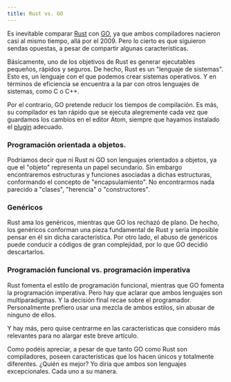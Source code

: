 ```yaml
---
title: Rust vs. GO
---
```


Es inevitable comparar [Rust](https://en.wikipedia.org/wiki/Rust_(programming_language)) con [GO](https://en.wikipedia.org/wiki/Go_(programming_language)), ya que ambos compiladores nacieron casi al mismo tiempo, allá por el 2009. Pero lo cierto es que siguieron sendas opuestas, a pesar de compartir algunas características.

Básicamente, uno de los objetivos de Rust es generar ejecutables pequeños, rápidos y seguros. De hecho, Rust es un "lenguaje de sistemas". Esto es, un lenguaje con el que podemos crear sistemas operativos. Y en términos de eficiencia se encuentra a la par con otros lenguajes de sistemas, como C o C++.

Por el contrario, GO pretende reducir los tiempos de compilación. Es más, su compilador es tan rápido que se ejecuta alegremente cada vez que guardamos los cambios en el editor Atom, siempre que hayamos instalado el [plugin](https://atom.io/packages/go-plus) adecuado.

### Programación orientada a objetos.

Podríamos decir que ni Rust ni GO son lenguajes orientados a objetos, ya que el "objeto" representa un papel secundario. Sin embargo encontraremos estructuras y funciones asociadas a dichas estructuras, conformando el concepto de "encapsulamiento". No encontrarmos nada parecido a "clases", "herencia" o "constructores".

### Genéricos

Rust ama los genéricos, mientras que GO los rechazó de plano. De hecho, los genéricos conforman una pieza fundamental de Rust y sería imposible pensar en él sin dicha característica. Por otro lado, el abuso de genéricos puede conducir a códigos de gran complejidad, por lo que GO decidió descartarlos.

### Programación funcional vs. programación imperativa

Rust fomenta el estilo de programación funcional, mientras que GO fomenta la programación imperativa. Pero hay que aclarar que ambos lenguajes son multiparadigmas. Y la decisión final recae sobre el programador. Personalmente prefiero usar una mezcla de ambos estilos, sin abusar de ninguno de ellos.

Y hay más, pero quise centrarme en las características que considero más relevantes para no alargar este breve artículo.

Como podéis apreciar, a pesar de que tanto GO como Rust son compiladores, poseen características que los hacen únicos y totalmente diferentes. ¿Quién es mejor? Yo diria que ambos son lenguajes excepcionales. Cada uno a su manera.
